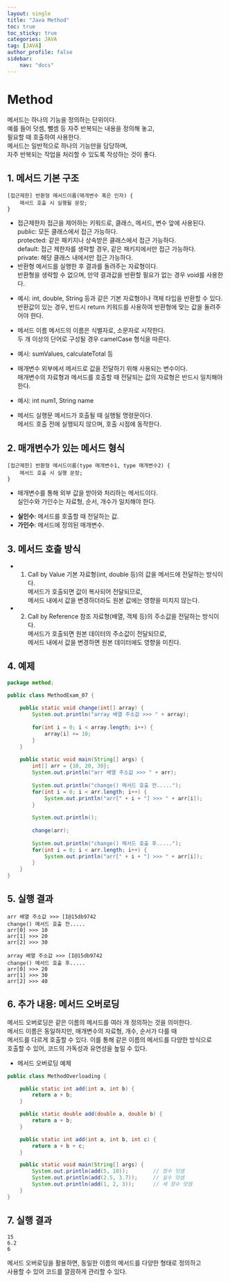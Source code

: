 ```yaml
---
layout: single
title: "Java Method"
toc: true
toc_sticky: true
categories: JAVA
tag: [JAVA]
author_profile: false
sidebar:
    nav: "docs"
---
```


# Method

메서드는 하나의 기능을 정의하는 단위이다. <br/>
예를 들어 덧셈, 뺄셈 등 자주 반복되는 내용을 정의해 놓고,<br/>
필요할 때 호출하여 사용한다.<br/>
메서드는 일반적으로 하나의 기능만을 담당하며, <br/>
자주 반복되는 작업을 처리할 수 있도록 작성하는 것이 좋다.<br/>

## 1. 메서드 기본 구조
```
[접근제한] 반환형 메서드이름(매개변수 혹은 인자) {
    메서드 호출 시 실행될 문장;
}
```
- 접근제한자
접근을 제어하는 키워드로, 클래스, 메서드, 변수 앞에 사용된다.<br/>
public: 모든 클래스에서 접근 가능하다.<br/>
protected: 같은 패키지나 상속받은 클래스에서 접근 가능하다.<br/>
default: 접근 제한자를 생략할 경우, 같은 패키지에서만 접근 가능하다.<br/>
private: 해당 클래스 내에서만 접근 가능하다.<br/>
- 반환형
메서드를 실행한 후 결과를 돌려주는 자료형이다. <br/>
반환형을 생략할 수 없으며, 만약 결과값을 반환할 필요가 없는 경우 void를 사용한다.<br/>
* 예시: int, double, String 등과 같은 기본 자료형이나 객체 타입을 반환할 수 있다.<br/>
반환값이 있는 경우, 반드시 return 키워드를 사용하여 반환형에 맞는 값을 돌려주어야 한다.<br/>

- 메서드 이름
메서드의 이름은 식별자로, 소문자로 시작한다.<br/>
두 개 이상의 단어로 구성될 경우 camelCase 형식을 따른다.<br/>

* 예시: sumValues, calculateTotal 등<br/>
- 매개변수
외부에서 메서드로 값을 전달하기 위해 사용되는 변수이다.<br/>
매개변수의 자료형과 메서드를 호출할 때 전달되는 값의 자료형은 반드시 일치해야 한다.<br/>

* 예시: int num1, String name
- 메서드 실행문
메서드가 호출될 때 실행될 명령문이다. <br/>
메서드 호출 전에 실행되지 않으며, 호출 시점에 동작한다.<br/>



## 2. 매개변수가 있는 메서드 형식
```
[접근제한] 반환형 메서드이름(type 매개변수1, type 매개변수2) {
    메서드 호출 시 실행 문장;
}
```
* 매개변수를 통해 외부 값을 받아와 처리하는 메서드이다.<br/>
 실인수와 가인수는 자료형, 순서, 개수가 일치해야 한다.<br/>
- **실인수**: 메서드를 호출할 때 전달하는 값.
- **가인수**: 메서드에 정의된 매개변수.


## 3. 메서드 호출 방식

- 1) Call by Value
기본 자료형(int, double 등)의 값을 메서드에 전달하는 방식이다. <br/>
메서드가 호출되면 값이 복사되어 전달되므로, <br/>
메서드 내에서 값을 변경하더라도 원본 값에는 영향을 미치지 않는다.<br/>

- 2) Call by Reference
참조 자료형(배열, 객체 등)의 주소값을 전달하는 방식이다. <br/>
메서드가 호출되면 원본 데이터의 주소값이 전달되므로, <br/>
메서드 내에서 값을 변경하면 원본 데이터에도 영향을 미친다.<br/>



## 4. 예제 
```java
package method;

public class MethodExam_07 {
    
    public static void change(int[] array) {
        System.out.println("array 배열 주소값 >>> " + array);
        
        for(int i = 0; i < array.length; i++) {
            array[i] += 10;
        }
    }
    
    public static void main(String[] args) {
        int[] arr = {10, 20, 30};
        System.out.println("arr 배열 주소값 >>> " + arr);
        
        System.out.println("change() 메서드 호출 전.....");
        for(int i = 0; i < arr.length; i++) {
            System.out.println("arr[" + i + "] >>> " + arr[i]);
        }
        
        System.out.println();
        
        change(arr);
        
        System.out.println("change() 메서드 호출 후.....");
        for(int i = 0; i < arr.length; i++) {
            System.out.println("arr[" + i + "] >>> " + arr[i]);
        }
    }
}
```


## 5. 실행 결과
```
arr 배열 주소값 >>> [I@15db9742
change() 메서드 호출 전.....
arr[0] >>> 10
arr[1] >>> 20
arr[2] >>> 30

array 배열 주소값 >>> [I@15db9742
change() 메서드 호출 후.....
arr[0] >>> 20
arr[1] >>> 30
arr[2] >>> 40
```

## 6. 추가 내용: 메서드 오버로딩
메서드 오버로딩은 같은 이름의 메서드를 여러 개 정의하는 것을 의미한다.<br/> 
메서드 이름은 동일하지만, 매개변수의 자료형, 개수, 순서가 다를 때 <br/>
메서드를 다르게 호출할 수 있다. 이를 통해 같은 이름의 메서드를 다양한 방식으로 <br/>
호출할 수 있어, 코드의 가독성과 유연성을 높일 수 있다.<br/>


- 메서드 오버로딩 예제
```java
public class MethodOverloading {

    public static int add(int a, int b) {
        return a + b;
    }

    public static double add(double a, double b) {
        return a + b;
    }

    public static int add(int a, int b, int c) {
        return a + b + c;
    }

    public static void main(String[] args) {
        System.out.println(add(5, 10));        // 정수 덧셈
        System.out.println(add(2.5, 3.7));     // 실수 덧셈
        System.out.println(add(1, 2, 3));      // 세 정수 덧셈
    }
}
```

## 7. 실행 결과
```
15
6.2
6
```
메서드 오버로딩을 활용하면, 동일한 이름의 메서드를 다양한 형태로 정의하고<br/>
 사용할 수 있어 코드를 깔끔하게 관리할 수 있다.<br/>
